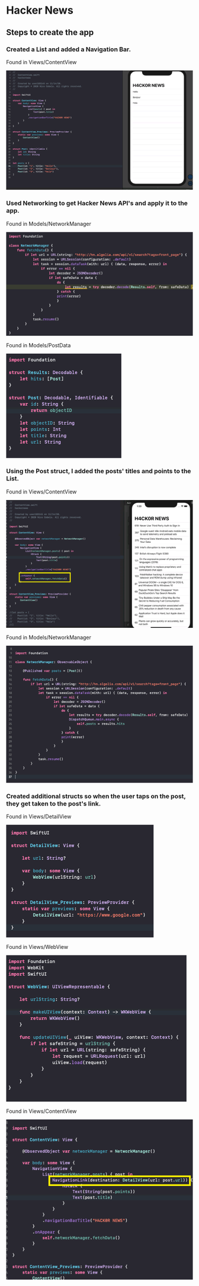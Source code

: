 #  Hacker News

## Steps to create the app

### Created a List and added a Navigation Bar.

Found in Views/ContentView

![First](Documentation/1.png)


### Used Networking to get Hacker News API's and apply it to the app.

Found in Models/NetworkManager

![Second1](Documentation/2.1.png)

Found in Models/PostData

![Second2](Documentation/2.2.png)


### Using the Post struct, I added the posts' titles and points to the List. 

Found in Views/ContentView

![Third1](Documentation/3.1.png)

Found in Models/NetworkManager

![Third2](Documentation/3.2.png)


### Created additional structs so when the user taps on the post, they get taken to the post's link.

Found in Views/DetailView

![Fourth1](Documentation/4.1.png)

Found in Views/WebView

![Fourth2](Documentation/4.2.png)

Found in Views/ContentView

![Fourth3](Documentation/4.3.png)
